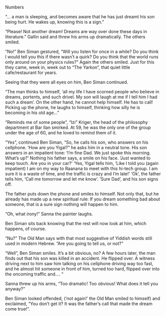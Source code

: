Numbers

“… a man is sleeping, and becomes aware that he has just dreamt his son
being hurt. He wakes up, knowing this is a sign.”

“Please! Not another dream! Dreams are way over done these days in
literature.” Gallin said and threw his arms up dramatically. The others
smiled.

“No!” Ben Siman gestured, “Will you listen for once in a while? Do you
think I would tell you this if there wasn’t a quirk? Do you think that
the world runs only around on your physics rules?” Again the others
smiled. Just for this they came, week in, week out to “The Yarkon”, that
quiet little cafe/restaurant for years.

Seeing that they were all eyes on him, Ben Siman continued.

“The man thinks to himself, ‘all my life I have scorned people who
believe in dreams, portents, and such drivel. My son will laugh at me if
I tell him I had such a dream’. On the other hand, he cannot help
himself. He has to call! Picking up the phone, he laughs to himself,
thinking how silly he is becoming in his old age…”

“Reminds me of some people”, “Izi” Kriger, the head of the philosophy
department at Bar Ilan smirked. At 59, he was the only one of the group
under the age of 60, and he loved to remind them of it.

“Yes”, continued Ben Siman, “So, he calls his son, who answers on his
cellphone. ‘How are you Yigal?” he asks him in a neutral tone. His son
answers in an impatient tone: ‘I’m fine Dad. We just spoke this morning.
What’s up?’ Nothing his father says, a smile on his face. ‘Just wanted
to keep touch. Are you in your car?’ ‘Yes, Yigal tells him, ‘Like I told
you (again impatient) I am on my way to Raanana to meet with this
hi-tech group. I am sure it is a waste of time, and the traffic is crazy
and I’m late!’ ‘Ok’, the father tells him, ‘Call me tomorrow and let me
know’. ‘Sure Dad’, and his son signs off.

The father puts down the phone and smiles to himself. Not only that, but
he already has made up a new spiritual rule: If you dream something bad
about someone, that is a sure sign nothing will happen to him.

“Oh, what irony!” Sanna the painter laughs.

Ben Siman sits back knowing that the rest will now look at him, which
happens, of course.

“Nu?” The Old Man says with that most suggestive of Yiddish words still
used in modern Hebrew. “Are you going to tell us, or not?”

“Well”, Ben Siman smiles. It’s a bit obvious, no? A few hours later, the
man finds out that his son was killed in an accident. He flipped over. A
witness driving next to him saw him talking on his cellphone driving way
too fast, and he almost hit someone in front of him, turned too hard,
flipped over into the oncoming traffic and…. “

Sanna threw up his arms, “Too dramatic! Too obvious! What does it tell
you anyway?”

Ben Siman looked offended, (‘not again!’ the Old Man smiled to himself)
and exclaimed, “You don’t get it? It was the father’s call that made the
dream come true!”.
